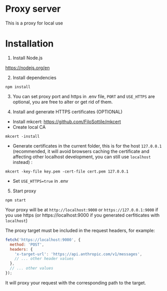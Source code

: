 # Proxy server

This is a proxy for local use

# Installation

1. Install Node.js

https://nodejs.org/en

2. Install dependencies

```
npm install
```

3. You can set proxy port and https in .env file, `PORT` and `USE_HTTPS` are optional, you are free to alter or get rid of them.

4. Install and generate HTTPS certificates (OPTIONAL)

- Install mkcert: https://github.com/FiloSottile/mkcert
- Create local CA

```
mkcert -install
```

- Generate certificates in the current folder, this is for the host `127.0.0.1` (recommended, it will avoid browsers caching the certificate and affecting other localhost development, you can still use `localhost` instead) :

```
mkcert -key-file key.pem -cert-file cert.pem 127.0.0.1
```

- Set `USE_HTTPS=true` in .env

5. Start proxy

```
npm start
```

Your proxy will be at `http://localhost:9000` or `https://127.0.0.1:9000` if you use https (or https://localhost:9000 if you generated cerfiticates with `localhost`)

The proxy target must be included in the request headers, for example:

```js
fetch('https://localhost:9000', {
  method: 'POST',
  headers: {
    'x-target-url': 'https://api.anthropic.com/v1/messages',
    // ... other header values
  },
  // ... other values
});
```

It will proxy your request with the corresponding path to the target.
